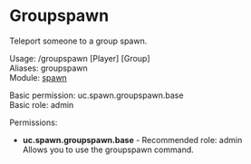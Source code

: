 Groupspawn
====
Teleport someone to a group spawn.

Usage: /groupspawn [Player] [Group]<br>
Aliases: groupspawn<br>
Module: [spawn](../modules/spawn.md)<br>

Basic permission: uc.spawn.groupspawn.base<br>
Basic role: admin<br>

Permissions: <br>
* **uc.spawn.groupspawn.base** - Recommended role: admin<br>Allows you to use the groupspawn command.
